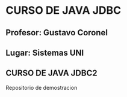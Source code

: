 # CURSO DE JAVA JDBC


## Profesor: Gustavo Coronel
## Lugar: Sistemas UNI
## CURSO DE JAVA JDBC2

Repositorio de demostracion
